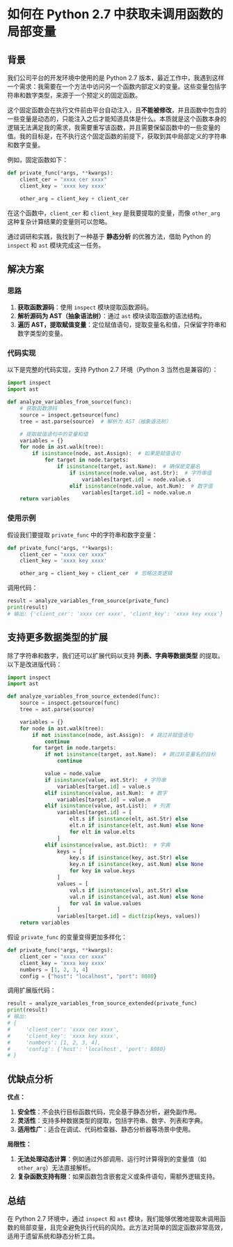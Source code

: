 # 如何在 Python 2.7 中获取未调用函数的局部变量

## 背景

我们公司平台的开发环境中使用的是 Python 2.7 版本，最近工作中，我遇到这样一个需求：我需要在一个方法中访问另一个函数内部定义的变量。这些变量包括字符串和数字类型，来源于一个预定义的固定函数。

这个固定函数会在执行文件前由平台自动注入，且**不能被修改**，并且函数中包含的一些变量是动态的，只能注入之后才能知道具体是什么。本质就是这个函数本身的逻辑无法满足我的需求，我需要重写该函数，并且需要保留函数中的一些变量的值。我的目标是，在不执行这个固定函数的前提下，获取到其中局部定义的字符串和数字变量。

例如，固定函数如下：

```python
def private_func(*args, **kwargs):
    client_cer = "xxxx cer xxxx"
    client_key = 'xxxx key xxxx'

    other_arg = client_key + client_cer
```

在这个函数中，`client_cer` 和 `client_key` 是我要提取的变量，而像 `other_arg` 这种复杂计算结果的变量则可以忽略。

通过调研和实践，我找到了一种基于 **静态分析** 的优雅方法，借助 Python 的 `inspect` 和 `ast` 模块完成这一任务。


## 解决方案

### 思路

1. **获取函数源码**：使用 `inspect` 模块提取函数源码。
2. **解析源码为 AST（抽象语法树）**：通过 `ast` 模块读取函数的语法结构。
3. **遍历 AST，提取赋值变量**：定位赋值语句，提取变量名和值，只保留字符串和数字类型的变量。

### 代码实现

以下是完整的代码实现，支持 Python 2.7 环境（Python 3 当然也是兼容的）：

```python
import inspect
import ast

def analyze_variables_from_source(func):
    # 获取函数源码
    source = inspect.getsource(func)
    tree = ast.parse(source)  # 解析为 AST（抽象语法树）

    # 提取赋值语句中的变量和值
    variables = {}
    for node in ast.walk(tree):
        if isinstance(node, ast.Assign):  # 如果是赋值语句
            for target in node.targets:
                if isinstance(target, ast.Name):  # 确保是变量名
                    if isinstance(node.value, ast.Str):  # 字符串值
                        variables[target.id] = node.value.s
                    elif isinstance(node.value, ast.Num):  # 数字值
                        variables[target.id] = node.value.n
    return variables
```


### 使用示例

假设我们要提取 `private_func` 中的字符串和数字变量：

```python
def private_func(*args, **kwargs):
    client_cer = "xxxx cer xxxx"
    client_key = 'xxxx key xxxx'

    other_arg = client_key + client_cer  # 忽略这类逻辑
```

调用代码：

```python
result = analyze_variables_from_source(private_func)
print(result)
# 输出: {'client_cer': 'xxxx cer xxxx', 'client_key': 'xxxx key xxxx'}
```


## 支持更多数据类型的扩展

除了字符串和数字，我们还可以扩展代码以支持 **列表、字典等数据类型** 的提取。以下是改进版代码：

```python
import inspect
import ast

def analyze_variables_from_source_extended(func):
    source = inspect.getsource(func)
    tree = ast.parse(source)

    variables = {}
    for node in ast.walk(tree):
        if not isinstance(node, ast.Assign):  # 跳过非赋值语句
            continue
        for target in node.targets:
            if not isinstance(target, ast.Name):  # 跳过非变量名的目标
                continue

            value = node.value
            if isinstance(value, ast.Str):  # 字符串
                variables[target.id] = value.s
            elif isinstance(value, ast.Num):  # 数字
                variables[target.id] = value.n
            elif isinstance(value, ast.List):  # 列表
                variables[target.id] = [
                    elt.s if isinstance(elt, ast.Str) else
                    elt.n if isinstance(elt, ast.Num) else None
                    for elt in value.elts
                ]
            elif isinstance(value, ast.Dict):  # 字典
                keys = [
                    key.s if isinstance(key, ast.Str) else
                    key.n if isinstance(key, ast.Num) else None
                    for key in value.keys
                ]
                values = [
                    val.s if isinstance(val, ast.Str) else
                    val.n if isinstance(val, ast.Num) else None
                    for val in value.values
                ]
                variables[target.id] = dict(zip(keys, values))
    return variables


```

假设 `private_func` 的变量变得更加多样化：

```python
def private_func(*args, **kwargs):
    client_cer = "xxxx cer xxxx"
    client_key = 'xxxx key xxxx'
    numbers = [1, 2, 3, 4]
    config = {"host": "localhost", "port": 8080}
```

调用扩展版代码：

```python
result = analyze_variables_from_source_extended(private_func)
print(result)
# 输出: 
# {
#     'client_cer': 'xxxx cer xxxx',
#     'client_key': 'xxxx key xxxx',
#     'numbers': [1, 2, 3, 4],
#     'config': {'host': 'localhost', 'port': 8080}
# }
```


## 优缺点分析

**优点：**

1. **安全性**：不会执行目标函数代码，完全基于静态分析，避免副作用。
2. **灵活性**：支持多种数据类型的提取，包括字符串、数字、列表和字典。
3. **适用性广**：适合在调试、代码检查器、静态分析器等场景中使用。

**局限性：**

1. **无法处理动态计算**：例如通过外部调用、运行时计算得到的变量值（如 `other_arg`）无法直接解析。
2. **复杂函数支持有限**：如果函数包含嵌套定义或条件语句，需额外逻辑支持。


## 总结
在 Python 2.7 环境中，通过 `inspect` 和 `ast` 模块，我们能够优雅地提取未调用函数的局部变量，且完全避免执行代码的风险。此方法对简单的固定函数非常高效，适用于遗留系统和静态分析工具。